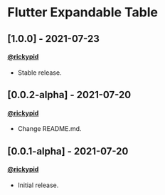 # Flutter Expandable Table

## [1.0.0] - 2021-07-23
#### [@rickypid](https://github.com/rickypid)
- Stable release.

## [0.0.2-alpha] - 2021-07-20
#### [@rickypid](https://github.com/rickypid)
- Change README.md.

## [0.0.1-alpha] - 2021-07-20
#### [@rickypid](https://github.com/rickypid)
- Initial release.
